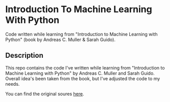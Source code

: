 # Introduction To Machine Learning With Python
Code written while learning from "Introduction to Machine Learning with Python" (book by Andreas C. Muller &amp; Sarah Guido).

## Description
This repo contains the code I've written while learning from "Introduction to Machine Learning with Python" by Andreas C. Muller and Sarah Guido. Overall idea's been taken from the book, but I've adjusted the code to my needs.

You can find the original soures [here](https://github.com/amueller/introduction_to_ml_with_python).
